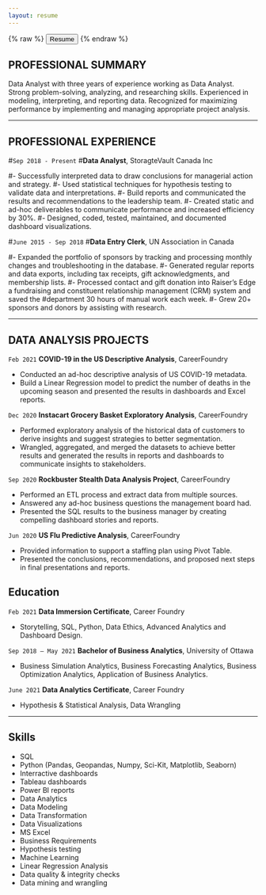 ```yaml
---
layout: resume
---
```




{% raw %}
<button onclick="window.open('/images/Morwarid_Najafizada_Resume.pdf')">Resume</button>
{% endraw %}



## PROFESSIONAL SUMMARY

Data Analyst with three years of experience working as Data Analyst. Strong problem-solving, analyzing, and researching skills. Experienced in modeling, interpreting, and reporting data. Recognized for maximizing performance by implementing and managing appropriate project analysis. 

----------

## PROFESSIONAL EXPERIENCE

#`Sep 2018 - Present`
#__Data Analyst__, StoragteVault Canada Inc

#- Successfully interpreted data to draw conclusions for managerial action and strategy.
#- Used statistical techniques for hypothesis testing to validate data and interpretations.
#- Build reports and communicated the results and recommendations to the leadership team.
#- Created static and ad-hoc deliverables to communicate performance and increased efficiency by 30%.
#- Designed, coded, tested, maintained, and documented dashboard visualizations.


#`June 2015 - Sep 2018`
#__Data Entry Clerk__, UN Association in Canada 

#- Expanded the portfolio of sponsors by tracking and processing monthly changes and troubleshooting in the database.
#- Generated regular reports and data exports, including tax receipts, gift acknowledgments, and membership lists.
#- Processed contact and gift donation into Raiser’s Edge a fundraising and constituent relationship management (CRM) system and saved the #department 30 hours of manual work each week.
#- Grew 20+ sponsors and donors by assisting with research.

------------
## DATA ANALYSIS PROJECTS

`Feb 2021`
__COVID-19 in the US Descriptive Analysis__, CareerFoundry

- Conducted an ad-hoc descriptive analysis of US COVID-19 metadata.
- Build a Linear Regression model to predict the number of deaths in the upcoming season and presented the results in dashboards and Excel reports.

`Dec 2020`
__Instacart Grocery Basket Exploratory Analysis__, CareerFoundry

- Performed exploratory analysis of the historical data of customers to derive insights and suggest strategies to better segmentation.
- Wrangled, aggregated, and merged the datasets to achieve better results and generated the results in reports and dashboards to communicate insights to stakeholders.


`Sep 2020`
__Rockbuster Stealth Data Analysis Project__, CareerFoundry

- Performed an ETL process and extract data from multiple sources.
- Answered any ad-hoc business questions the management board had.
- Presented the SQL results to the business manager by creating compelling dashboard stories and reports.

`Jun 2020`
__US Flu Predictive Analysis__, CareerFoundry

- Provided information to support a staffing plan using Pivot Table.
- Presented the conclusions, recommendations, and proposed next steps in final presentations and reports.



## Education

`Feb 2021`
__Data Immersion Certificate__, Career Foundry
- Storytelling, SQL, Python, Data Ethics, Advanced Analytics and Dashboard Design. 

`Sep 2018 – May 2021`
__Bachelor of Business Analytics__, University of Ottawa
- Business Simulation Analytics, Business Forecasting Analytics, Business Optimization Analytics, Application of Business Analytics. 

`June 2021`
__Data Analytics Certificate__, Career Foundry
- Hypothesis & Statistical Analysis, Data Wrangling 


-------------

## Skills

- SQL
- Python (Pandas, Geopandas, Numpy, Sci-Kit, Matplotlib, Seaborn) 
- Interractive dashboards
- Tableau dashboards
- Power BI reports
- Data Analytics
- Data Modeling
- Data Transformation
- Data Visualizations 
- MS Excel
- Business Requirements 
- Hypothesis testing
- Machine Learning 
- Linear Regression Analysis
- Data quality & integrity checks 
- Data mining and wrangling 

